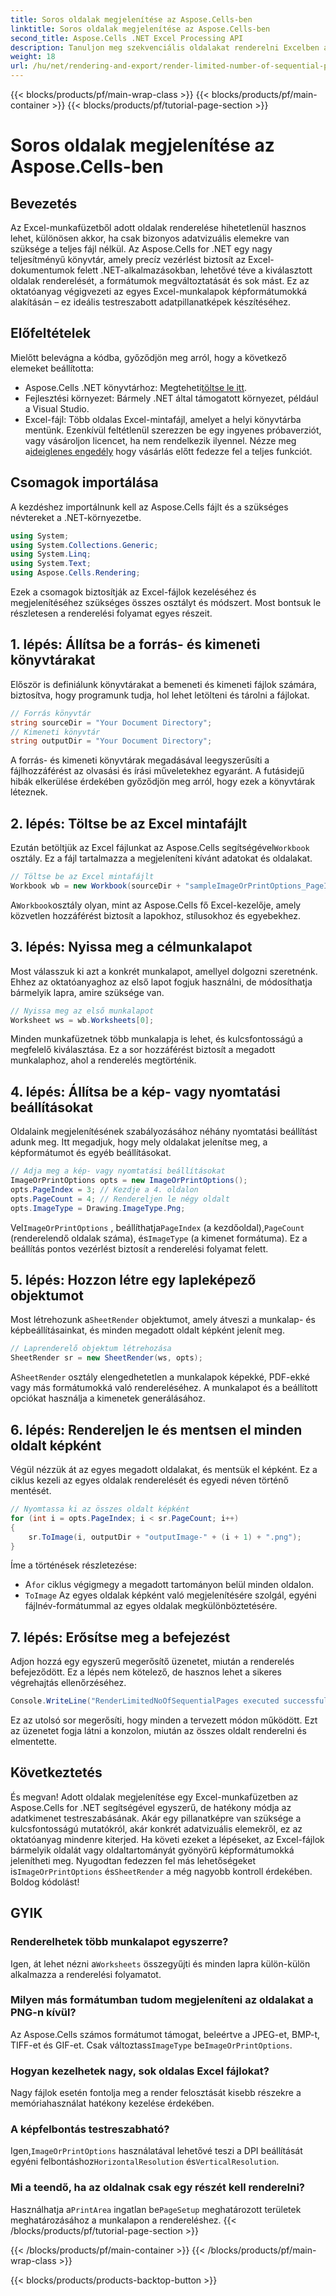 ```yaml
---
title: Soros oldalak megjelenítése az Aspose.Cells-ben
linktitle: Soros oldalak megjelenítése az Aspose.Cells-ben
second_title: Aspose.Cells .NET Excel Processing API
description: Tanuljon meg szekvenciális oldalakat renderelni Excelben az Aspose.Cells for .NET segítségével. Ez a lépésenkénti oktatóanyag részletes útmutatót nyújt a kiválasztott oldalak képpé konvertálásához.
weight: 18
url: /hu/net/rendering-and-export/render-limited-number-of-sequential-pages/
---
```


{{< blocks/products/pf/main-wrap-class >}}
{{< blocks/products/pf/main-container >}}
{{< blocks/products/pf/tutorial-page-section >}}

# Soros oldalak megjelenítése az Aspose.Cells-ben

## Bevezetés
Az Excel-munkafüzetből adott oldalak renderelése hihetetlenül hasznos lehet, különösen akkor, ha csak bizonyos adatvizuális elemekre van szüksége a teljes fájl nélkül. Az Aspose.Cells for .NET egy nagy teljesítményű könyvtár, amely precíz vezérlést biztosít az Excel-dokumentumok felett .NET-alkalmazásokban, lehetővé téve a kiválasztott oldalak renderelését, a formátumok megváltoztatását és sok mást. Ez az oktatóanyag végigvezeti az egyes Excel-munkalapok képformátumokká alakításán – ez ideális testreszabott adatpillanatképek készítéséhez.
## Előfeltételek
Mielőtt belevágna a kódba, győződjön meg arról, hogy a következő elemeket beállította:
-  Aspose.Cells .NET könyvtárhoz: Megteheti[töltse le itt](https://releases.aspose.com/cells/net/).
- Fejlesztési környezet: Bármely .NET által támogatott környezet, például a Visual Studio.
- Excel-fájl: Több oldalas Excel-mintafájl, amelyet a helyi könyvtárba mentünk.
 Ezenkívül feltétlenül szerezzen be egy ingyenes próbaverziót, vagy vásároljon licencet, ha nem rendelkezik ilyennel. Nézze meg a[ideiglenes engedély](https://purchase.aspose.com/temporary-license/) hogy vásárlás előtt fedezze fel a teljes funkciót.
## Csomagok importálása
A kezdéshez importálnunk kell az Aspose.Cells fájlt és a szükséges névtereket a .NET-környezetbe.
```csharp
using System;
using System.Collections.Generic;
using System.Linq;
using System.Text;
using Aspose.Cells.Rendering;
```
Ezek a csomagok biztosítják az Excel-fájlok kezeléséhez és megjelenítéséhez szükséges összes osztályt és módszert. Most bontsuk le részletesen a renderelési folyamat egyes részeit.
## 1. lépés: Állítsa be a forrás- és kimeneti könyvtárakat
Először is definiálunk könyvtárakat a bemeneti és kimeneti fájlok számára, biztosítva, hogy programunk tudja, hol lehet letölteni és tárolni a fájlokat.
```csharp
// Forrás könyvtár
string sourceDir = "Your Document Directory";
// Kimeneti könyvtár
string outputDir = "Your Document Directory";
```
A forrás- és kimeneti könyvtárak megadásával leegyszerűsíti a fájlhozzáférést az olvasási és írási műveletekhez egyaránt. A futásidejű hibák elkerülése érdekében győződjön meg arról, hogy ezek a könyvtárak léteznek.
## 2. lépés: Töltse be az Excel mintafájlt
 Ezután betöltjük az Excel fájlunkat az Aspose.Cells segítségével`Workbook` osztály. Ez a fájl tartalmazza a megjeleníteni kívánt adatokat és oldalakat.
```csharp
// Töltse be az Excel mintafájlt
Workbook wb = new Workbook(sourceDir + "sampleImageOrPrintOptions_PageIndexPageCount.xlsx");
```
 A`Workbook`osztály olyan, mint az Aspose.Cells fő Excel-kezelője, amely közvetlen hozzáférést biztosít a lapokhoz, stílusokhoz és egyebekhez.
## 3. lépés: Nyissa meg a célmunkalapot
Most válasszuk ki azt a konkrét munkalapot, amellyel dolgozni szeretnénk. Ehhez az oktatóanyaghoz az első lapot fogjuk használni, de módosíthatja bármelyik lapra, amire szüksége van.
```csharp
// Nyissa meg az első munkalapot
Worksheet ws = wb.Worksheets[0];
```
Minden munkafüzetnek több munkalapja is lehet, és kulcsfontosságú a megfelelő kiválasztása. Ez a sor hozzáférést biztosít a megadott munkalaphoz, ahol a renderelés megtörténik.
## 4. lépés: Állítsa be a kép- vagy nyomtatási beállításokat
Oldalaink megjelenítésének szabályozásához néhány nyomtatási beállítást adunk meg. Itt megadjuk, hogy mely oldalakat jelenítse meg, a képformátumot és egyéb beállításokat.
```csharp
// Adja meg a kép- vagy nyomtatási beállításokat
ImageOrPrintOptions opts = new ImageOrPrintOptions();
opts.PageIndex = 3; // Kezdje a 4. oldalon
opts.PageCount = 4; // Rendereljen le négy oldalt
opts.ImageType = Drawing.ImageType.Png;
```
 Vel`ImageOrPrintOptions` , beállíthatja`PageIndex` (a kezdőoldal),`PageCount` (renderelendő oldalak száma), és`ImageType` (a kimenet formátuma). Ez a beállítás pontos vezérlést biztosít a renderelési folyamat felett.
## 5. lépés: Hozzon létre egy lapleképező objektumot
Most létrehozunk a`SheetRender` objektumot, amely átveszi a munkalap- és képbeállításainkat, és minden megadott oldalt képként jelenít meg.
```csharp
// Laprenderelő objektum létrehozása
SheetRender sr = new SheetRender(ws, opts);
```
 A`SheetRender` osztály elengedhetetlen a munkalapok képekké, PDF-ekké vagy más formátumokká való rendereléséhez. A munkalapot és a beállított opciókat használja a kimenetek generálásához.
## 6. lépés: Rendereljen le és mentsen el minden oldalt képként
Végül nézzük át az egyes megadott oldalakat, és mentsük el képként. Ez a ciklus kezeli az egyes oldalak renderelését és egyedi néven történő mentését.
```csharp
// Nyomtassa ki az összes oldalt képként
for (int i = opts.PageIndex; i < sr.PageCount; i++)
{
    sr.ToImage(i, outputDir + "outputImage-" + (i + 1) + ".png");
}
```
Íme a történések részletezése:
-  A`for` ciklus végigmegy a megadott tartományon belül minden oldalon.
- `ToImage` Az egyes oldalak képként való megjelenítésére szolgál, egyéni fájlnév-formátummal az egyes oldalak megkülönböztetésére.
## 7. lépés: Erősítse meg a befejezést
Adjon hozzá egy egyszerű megerősítő üzenetet, miután a renderelés befejeződött. Ez a lépés nem kötelező, de hasznos lehet a sikeres végrehajtás ellenőrzéséhez.
```csharp
Console.WriteLine("RenderLimitedNoOfSequentialPages executed successfully.\r\n");
```
Ez az utolsó sor megerősíti, hogy minden a tervezett módon működött. Ezt az üzenetet fogja látni a konzolon, miután az összes oldalt renderelni és elmentette.
## Következtetés
És megvan! Adott oldalak megjelenítése egy Excel-munkafüzetben az Aspose.Cells for .NET segítségével egyszerű, de hatékony módja az adatkimenet testreszabásának. Akár egy pillanatképre van szüksége a kulcsfontosságú mutatókról, akár konkrét adatvizuális elemekről, ez az oktatóanyag mindenre kiterjed. Ha követi ezeket a lépéseket, az Excel-fájlok bármelyik oldalát vagy oldaltartományát gyönyörű képformátumokká jelenítheti meg.
 Nyugodtan fedezzen fel más lehetőségeket is`ImageOrPrintOptions` és`SheetRender` a még nagyobb kontroll érdekében. Boldog kódolást!
## GYIK
### Renderelhetek több munkalapot egyszerre?  
 Igen, át lehet nézni a`Worksheets` összegyűjti és minden lapra külön-külön alkalmazza a renderelési folyamatot.
### Milyen más formátumban tudom megjeleníteni az oldalakat a PNG-n kívül?  
 Az Aspose.Cells számos formátumot támogat, beleértve a JPEG-et, BMP-t, TIFF-et és GIF-et. Csak változtass`ImageType` be`ImageOrPrintOptions`.
### Hogyan kezelhetek nagy, sok oldalas Excel fájlokat?  
Nagy fájlok esetén fontolja meg a render felosztását kisebb részekre a memóriahasználat hatékony kezelése érdekében.
### A képfelbontás testreszabható?  
 Igen,`ImageOrPrintOptions` használatával lehetővé teszi a DPI beállítását egyéni felbontáshoz`HorizontalResolution` és`VerticalResolution`.
### Mi a teendő, ha az oldalnak csak egy részét kell renderelni?  
Használhatja a`PrintArea` ingatlan be`PageSetup` meghatározott területek meghatározásához a munkalapon a rendereléshez.
{{< /blocks/products/pf/tutorial-page-section >}}

{{< /blocks/products/pf/main-container >}}
{{< /blocks/products/pf/main-wrap-class >}}

{{< blocks/products/products-backtop-button >}}
